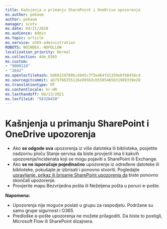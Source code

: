 ```yaml
---
title: Kašnjenja u primanju SharePoint i OneDrive upozorenja
ms.author: pebaum
author: pebaum
manager: scotv
ms.date: 04/21/2020
ms.audience: Admin
ms.topic: article
ms.service: o365-administration
ROBOTS: NOINDEX, NOFOLLOW
localization_priority: Normal
ms.collection: Adm_O365
ms.custom:
- "9000118"
- "2642"
ms.openlocfilehash: bd60159789bc4945c7f5e464fd1359e8fb8458cd
ms.sourcegitcommit: ab75f66355116e995b3cb5505465b31989339e28
ms.translationtype: MT
ms.contentlocale: hr-HR
ms.lasthandoff: 08/13/2021
ms.locfileid: "58328430"
---
```

# <a name="delays-in-receiving-sharepoint-and-onedrive-alerts"></a>Kašnjenja u primanju SharePoint i OneDrive upozorenja

- Ako **se odgode sva** upozorenja iz više datoteka [](https://portal.office.com/adminportal/home?ref=/servicehealth) ili biblioteka, posjetite nadzornu ploču Stanje servisa da biste provjerili ima li kakvih upozorenja/incidenata koji se mogu pojaviti s SharePoint ili Exchange.
- Ako **se ne isporučuje pojedinačno** upozorenje iz određene datoteke ili biblioteke, pokušajte je izbrisati i ponovno stvoriti. Pogledajte [upravljanje, prikaz ili brisanje SharePoint upozorenja da](https://support.microsoft.com/office/99dfb19c-9a90-4a8c-aba1-aa8c8afb0de2) biste ponovno skončali upozorenje.
- Provjerite mapu Bezvrijedna pošta ili Neželjena pošta u poruci e-pošte.

**Napomena:**
- Upozorenja nije moguće poslati u grupu za raspodjelu. Podržane su samo grupe sigurnost i O365.
- Predloške e-pošte upozorenja ne možete prilagoditi. Da biste to postigli, Microsoft Flow ili SharePoint dizajnera.
